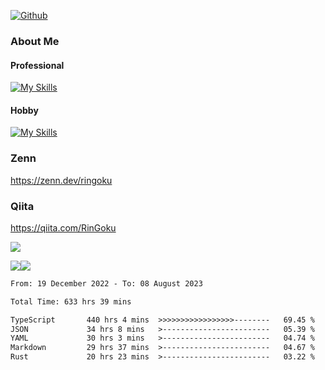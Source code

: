 [![Github](https://img.shields.io/github/followers/skyt-a?label=Follow&style=social)](https://github.com/skyt-a)

### About Me
#### Professional
[![My Skills](https://skillicons.dev/icons?i=react,ts,js,nodejs,java,graphql,firebase,githubactions&theme=light)](https://skillicons.dev)
#### Hobby
[![My Skills](https://skillicons.dev/icons?i=unity,rust,py&theme=light)](https://skillicons.dev)

### Zenn
https://zenn.dev/ringoku
### Qiita
https://qiita.com/RinGoku


![](https://github-profile-summary-cards.vercel.app/api/cards/profile-details?username=skyt-a&theme=default)

![](https://github-profile-summary-cards.vercel.app/api/cards/repos-per-language?username=skyt-a&theme=default)![](https://github-profile-summary-cards.vercel.app/api/cards/stats?username=RinGoku&theme=default)

<!--START_SECTION:waka-->

```txt
From: 19 December 2022 - To: 08 August 2023

Total Time: 633 hrs 39 mins

TypeScript       440 hrs 4 mins  >>>>>>>>>>>>>>>>>--------   69.45 %
JSON             34 hrs 8 mins   >------------------------   05.39 %
YAML             30 hrs 3 mins   >------------------------   04.74 %
Markdown         29 hrs 37 mins  >------------------------   04.67 %
Rust             20 hrs 23 mins  >------------------------   03.22 %
```

<!--END_SECTION:waka-->
